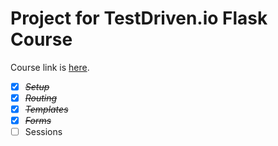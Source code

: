 # Project for TestDriven.io Flask Course

Course link is [here](https://testdriven.io/courses/learn-flask/).

- [x] ~~_Setup_~~
- [x] ~~_Routing_~~
- [x] ~~_Templates_~~
- [x] ~~_Forms_~~
- [ ] Sessions
